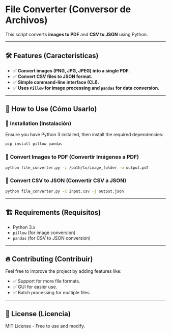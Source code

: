 # File Converter (Conversor de Archivos)

This script converts **images to PDF** and **CSV to JSON** using Python.

---

## 🛠 Features (Características)
- ✅ **Convert images (PNG, JPG, JPEG) into a single PDF.**
- ✅ **Convert CSV files to JSON format.**
- ✅ **Simple command-line interface (CLI).**
- ✅ **Uses `Pillow` for image processing and `pandas` for data conversion.**

---

## 🚀 How to Use (Cómo Usarlo)

### 🔹 **Installation (Instalación)**
Ensure you have Python 3 installed, then install the required dependencies:
```bash
pip install pillow pandas
```

### 🔹 **Convert Images to PDF (Convertir Imágenes a PDF)**
```bash
python file_converter.py -i /path/to/image_folder -o output.pdf
```

### 🔹 **Convert CSV to JSON (Convertir CSV a JSON)**
```bash
python file_converter.py -c input.csv -j output.json
```

---

## 🏗 Requirements (Requisitos)
- Python 3.x
- `pillow` (for image conversion)
- `pandas` (for CSV to JSON conversion)

---

## 🔥 Contributing (Contribuir)
Feel free to improve the project by adding features like:
- ✅ Support for more file formats.
- ✅ GUI for easier use.
- ✅ Batch processing for multiple files.

---

## 📜 License (Licencia)
MIT License - Free to use and modify.

